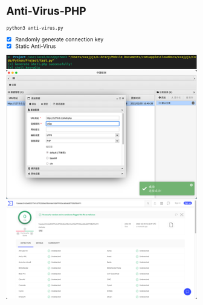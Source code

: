 # Anti-Virus-PHP
```python3
python3 anti-virus.py
```
- [x] Randomly generate connection key
- [x] Static Anti-Virus

![](pic/run.png)
![](pic/conn.png)
![](pic/totalvirus.png)